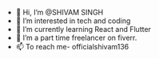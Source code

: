- 👋 Hi, I’m @SHIVAM SINGH
- 👀 I’m interested in tech and coding
- 🌱 I’m currently learning React and Flutter
- 💞️ I’m a part time freelancer on fiverr.
- 📫 To reach me- officialshivam136

<!---
Officialshivam136/Officialshivam136 is a ✨ special ✨ repository because its `README.md` (this file) appears on your GitHub profile.
You can click the Preview link to take a look at your changes.
--->
